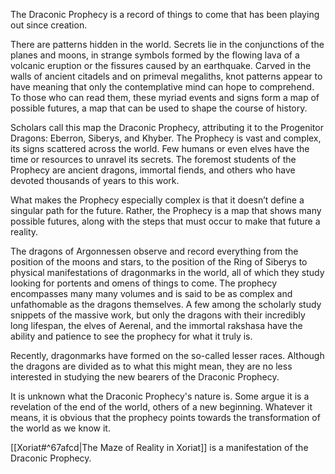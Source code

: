 The Draconic Prophecy is a record of things to come that has been playing out since creation.

There are patterns hidden in the world. Secrets lie in the conjunctions of the planes and moons, in strange symbols formed by the flowing lava of a volcanic eruption or the fissures caused by an earthquake. Carved in the walls of ancient citadels and on primeval megaliths, knot patterns appear to have meaning that only the contemplative mind can hope to comprehend. To those who can read them, these myriad events and signs form a map of possible futures, a map that can be used to shape the course of history.

Scholars call this map the Draconic Prophecy, attributing it to the Progenitor Dragons: Eberron, Siberys, and Khyber. The Prophecy is vast and complex, its signs scattered across the world. Few humans or even elves have the time or resources to unravel its secrets. The foremost students of the Prophecy are ancient dragons, immortal fiends, and others who have devoted thousands of years to this work.

What makes the Prophecy especially complex is that it doesn’t define a singular path for the future. Rather, the Prophecy is a map that shows many possible futures, along with the steps that must occur to make that future a reality.

The dragons of Argonnessen observe and record everything from the position of the moons and stars, to the position of the Ring of Siberys to physical manifestations of dragonmarks in the world, all of which they study looking for portents and omens of things to come. The prophecy encompasses many many volumes and is said to be as complex and unfathomable as the dragons themselves. A few among the scholarly study snippets of the massive work, but only the dragons with their incredibly long lifespan, the elves of Aerenal, and the immortal rakshasa have the ability and patience to see the prophecy for what it truly is.

Recently, dragonmarks have formed on the so-called lesser races. Although the dragons are divided as to what this might mean, they are no less interested in studying the new bearers of the Draconic Prophecy.

It is unknown what the Draconic Prophecy's nature is. Some argue it is a revelation of the end of the world, others of a new beginning. Whatever it means, it is obvious that the prophecy points towards the transformation of the world as we know it.

[[Xoriat#^67afcd|The Maze of Reality in Xoriat]] is a manifestation of the Draconic Prophecy. 
